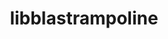 ---
title: "libblastrampoline"
layout: cache
categories: [package, develop]
meta: {"compilers": ["gcc@11.4.0"], "num_specs": 3, "num_specs_by_stack": {"e4s": 3, "root": 3, "tutorial": 3}, "oss": ["ubuntu22.04"], "platforms": ["linux"], "stacks": ["e4s", "root", "tutorial"], "targets": ["x86_64_v3"], "versions": ["5.11.0"]}
spec_details: [{"compiler": "gcc@11.4.0", "hash": "eghg45svxexlapfat4352tpsyaugiomv", "os": "ubuntu22.04", "platform": "linux", "size": "-", "stacks": ["e4s", "root", "tutorial"], "target": "x86_64_v3", "variants": ["build_system=makefile"], "versions": ["5.11.0"]}, {"compiler": "gcc@11.4.0", "hash": "jalhcn3mrff2yqlw2pgvyexuedznekfr", "os": "ubuntu22.04", "platform": "linux", "size": "-", "stacks": ["e4s", "root", "tutorial"], "target": "x86_64_v3", "variants": ["build_system=makefile"], "versions": ["5.11.0"]}, {"compiler": "gcc@11.4.0", "hash": "vwdahjwjkjanltoufavgthsxegdhevv2", "os": "ubuntu22.04", "platform": "linux", "size": "-", "stacks": ["e4s", "root", "tutorial"], "target": "x86_64_v3", "variants": ["build_system=makefile"], "versions": ["5.11.0"]}]
---